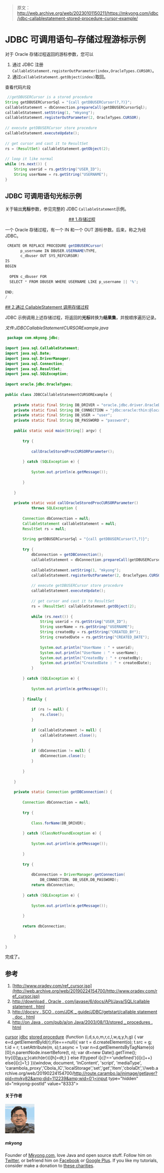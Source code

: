 > 原文：<http://web.archive.org/web/20230101150211/https://mkyong.com/jdbc/jdbc-callablestatement-stored-procedure-cursor-example/>

# JDBC 可调用语句–存储过程游标示例

对于 Oracle 存储过程返回的游标参数，您可以

1.  通过 JDBC 注册`CallableStatement.registerOutParameter(index,OracleTypes.CURSOR)`。
2.  通过`callableStatement.getObject(index)`取回。

查看代码片段

```java
 //getDBUSERCursor is a stored procedure
String getDBUSERCursorSql = "{call getDBUSERCursor(?,?)}";
callableStatement = dbConnection.prepareCall(getDBUSERCursorSql);
callableStatement.setString(1, "mkyong");
callableStatement.registerOutParameter(2, OracleTypes.CURSOR);

// execute getDBUSERCursor store procedure
callableStatement.executeUpdate();

// get cursor and cast it to ResultSet
rs = (ResultSet) callableStatement.getObject(2);

// loop it like normal
while (rs.next()) {
	String userid = rs.getString("USER_ID");
	String userName = rs.getString("USERNAME");
} 
```

## JDBC 可调用语句光标示例

关于输出**光标**参数，参见完整的 JDBC `CallableStatement`示例。

 <ins class="adsbygoogle" style="display:block; text-align:center;" data-ad-format="fluid" data-ad-layout="in-article" data-ad-client="ca-pub-2836379775501347" data-ad-slot="6894224149">## 1.存储过程

一个 Oracle 存储过程，有一个 IN 和一个 OUT 游标参数。后来，称之为经 JDBC。

```java
 CREATE OR REPLACE PROCEDURE getDBUSERCursor(
	   p_username IN DBUSER.USERNAME%TYPE,
	   c_dbuser OUT SYS_REFCURSOR)
IS
BEGIN

  OPEN c_dbuser FOR
  SELECT * FROM DBUSER WHERE USERNAME LIKE p_username || '%';

END;
/ 
```

 <ins class="adsbygoogle" style="display:block" data-ad-client="ca-pub-2836379775501347" data-ad-slot="8821506761" data-ad-format="auto" data-ad-region="mkyongregion">## 2.通过 CallableStatement 调用存储过程

JDBC 示例调用上述存储过程，将返回的**光标**转换为**结果集**，并按顺序遍历记录。

*文件:JDBCCallableStatementCURSORExample.java*

```java
 package com.mkyong.jdbc;

import java.sql.CallableStatement;
import java.sql.Date;
import java.sql.DriverManager;
import java.sql.Connection;
import java.sql.ResultSet;
import java.sql.SQLException;

import oracle.jdbc.OracleTypes;

public class JDBCCallableStatementCURSORExample {

	private static final String DB_DRIVER = "oracle.jdbc.driver.OracleDriver";
	private static final String DB_CONNECTION = "jdbc:oracle:thin:@localhost:1521:MKYONG";
	private static final String DB_USER = "user";
	private static final String DB_PASSWORD = "password";

	public static void main(String[] argv) {

		try {

			callOracleStoredProcCURSORParameter();

		} catch (SQLException e) {

			System.out.println(e.getMessage());

		}

	}

	private static void callOracleStoredProcCURSORParameter()
			throws SQLException {

		Connection dbConnection = null;
		CallableStatement callableStatement = null;
		ResultSet rs = null;

		String getDBUSERCursorSql = "{call getDBUSERCursor(?,?)}";

		try {
			dbConnection = getDBConnection();
			callableStatement = dbConnection.prepareCall(getDBUSERCursorSql);

			callableStatement.setString(1, "mkyong");
			callableStatement.registerOutParameter(2, OracleTypes.CURSOR);

			// execute getDBUSERCursor store procedure
			callableStatement.executeUpdate();

			// get cursor and cast it to ResultSet
			rs = (ResultSet) callableStatement.getObject(2);

			while (rs.next()) {
				String userid = rs.getString("USER_ID");
				String userName = rs.getString("USERNAME");
				String createdBy = rs.getString("CREATED_BY");
				String createdDate = rs.getString("CREATED_DATE");

				System.out.println("UserName : " + userid);
				System.out.println("UserName : " + userName);
				System.out.println("CreatedBy : " + createdBy);
				System.out.println("CreatedDate : " + createdDate);
			}

		} catch (SQLException e) {

			System.out.println(e.getMessage());

		} finally {

			if (rs != null) {
				rs.close();
			}

			if (callableStatement != null) {
				callableStatement.close();
			}

			if (dbConnection != null) {
				dbConnection.close();
			}

		}

	}

	private static Connection getDBConnection() {

		Connection dbConnection = null;

		try {

			Class.forName(DB_DRIVER);

		} catch (ClassNotFoundException e) {

			System.out.println(e.getMessage());

		}

		try {

			dbConnection = DriverManager.getConnection(
				DB_CONNECTION, DB_USER,DB_PASSWORD);
			return dbConnection;

		} catch (SQLException e) {

			System.out.println(e.getMessage());

		}

		return dbConnection;

	}

} 
```

完成了。

## 参考

1.  [http://www.oradev.com/ref_cursor.jsp](http://web.archive.org/web/20190224154700/http://www.oradev.com/ref_cursor.jsp)
2.  [http://download . Oracle . com/javase/6/docs/API/Java/SQL/callable statement . html](http://web.archive.org/web/20190224154700/http://download.oracle.com/javase/6/docs/api/java/sql/CallableStatement.html)
3.  [http://docsrv . SCO . com/JDK _ guide/JDBC/getstart/callable statement . doc . html](http://web.archive.org/web/20190224154700/http://docsrv.sco.com/JDK_guide/jdbc/getstart/callablestatement.doc.html)
4.  [http://on Java . com/pub/a/on Java/2003/08/13/stored _ procedures . html](http://web.archive.org/web/20190224154700/http://onjava.com/pub/a/onjava/2003/08/13/stored_procedures.html)

[cursor](http://web.archive.org/web/20190224154700/http://www.mkyong.com/tag/cursor/) [jdbc](http://web.archive.org/web/20190224154700/http://www.mkyong.com/tag/jdbc/) [stored procedure](http://web.archive.org/web/20190224154700/http://www.mkyong.com/tag/stored-procedure/)</ins></ins>![](img/d5c0c9653cf9ca51440971f1ae2ef579.png) (function (i,d,s,o,m,r,c,l,w,q,y,h,g) { var e=d.getElementById(r);if(e===null){ var t = d.createElement(o); t.src = g; t.id = r; t.setAttribute(m, s);t.async = 1;var n=d.getElementsByTagName(o)[0];n.parentNode.insertBefore(t, n); var dt=new Date().getTime(); try{i[l][w+y](h,i[l][q+y](h)+'&amp;'+dt);}catch(er){i[h]=dt;} } else if(typeof i[c]!=='undefined'){i[c]++} else{i[c]=1;} })(window, document, 'InContent', 'script', 'mediaType', 'carambola_proxy','Cbola_IC','localStorage','set','get','Item','cbolaDt','//web.archive.org/web/20190224154700/http://route.carambo.la/inimage/getlayer?pid=myky82&amp;did=112239&amp;wid=0')<input type="hidden" id="mkyong-postId" value="8333">

#### 关于作者

![author image](img/4591fff9fb984a345d65054fbad2de0d.png)

##### mkyong

Founder of [Mkyong.com](http://web.archive.org/web/20190224154700/http://mkyong.com/), love Java and open source stuff. Follow him on [Twitter](http://web.archive.org/web/20190224154700/https://twitter.com/mkyong), or befriend him on [Facebook](http://web.archive.org/web/20190224154700/http://www.facebook.com/java.tutorial) or [Google Plus](http://web.archive.org/web/20190224154700/https://plus.google.com/110948163568945735692?rel=author). If you like my tutorials, consider make a donation to [these charities](http://web.archive.org/web/20190224154700/http://www.mkyong.com/blog/donate-to-charity/).